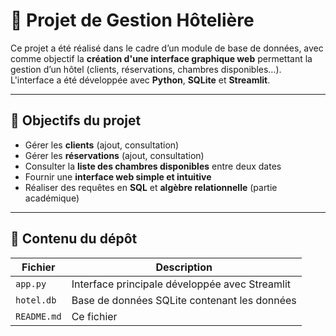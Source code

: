 
# 🏨 Projet de Gestion Hôtelière

Ce projet a été réalisé dans le cadre d’un module de base de données, avec comme objectif la **création d'une interface graphique web** permettant la gestion d’un hôtel (clients, réservations, chambres disponibles…).
L'interface a été développée avec **Python**, **SQLite** et **Streamlit**.

---

## 🎯 Objectifs du projet

- Gérer les **clients** (ajout, consultation)
- Gérer les **réservations** (ajout, consultation)
- Consulter la **liste des chambres disponibles** entre deux dates
- Fournir une **interface web simple et intuitive**
- Réaliser des requêtes en **SQL** et **algèbre relationnelle** (partie académique)

---

## 📁 Contenu du dépôt

| Fichier                | Description |
|------------------------|-------------|
| `app.py`               | Interface principale développée avec Streamlit |
| `hotel.db`             | Base de données SQLite contenant les données |
| `README.md`            | Ce fichier |

